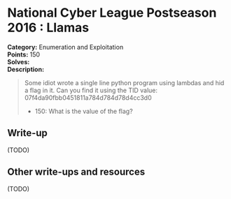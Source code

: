 # National Cyber League Postseason 2016 : Llamas

**Category:** Enumeration and Exploitation  
**Points:** 150  
**Solves:**  
**Description:**  

> Some idiot wrote a single line python program using lambdas and hid a flag in it. Can you find it using the TID value: 07f4da90fbb0451811a784d784d78d4cc3d0
> * 150: What is the value of the flag?

## Write-up

(TODO)

## Other write-ups and resources

(TODO)
